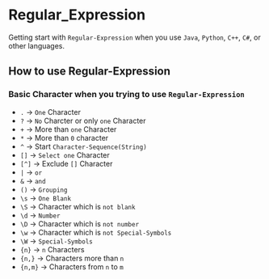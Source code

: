 # Regular_Expression

Getting start with `Regular-Expression` when you use `Java`, `Python`, `C++`, `C#`, or other languages.

## How to use Regular-Expression

### Basic Character when you trying to use `Regular-Expression`

- `.` -> `One` Character
- `?` -> `No` Charcter or only `one` Character
- `+` -> More than `one` Character
- `*` -> More than `0` character
- `^` -> Start `Character-Sequence(String)`
- `[]` -> `Select one` Character
- `[^]` -> Exclude `[]` Character
- `|` -> `or`
- `&` -> `and`
- `()` -> `Grouping`
- `\s` -> `One Blank`
- `\S` -> Character which is `not blank`
- `\d` -> `Number`
- `\D` -> Character which is `not number`
- `\w` -> Character which is `not Special-Symbols`
- `\W` -> `Special-Symbols`
- `{n}` -> `n` Characters
- `{n,}` -> Characters more than `n`
- `{n,m}` -> Characters from `n` to `m`
